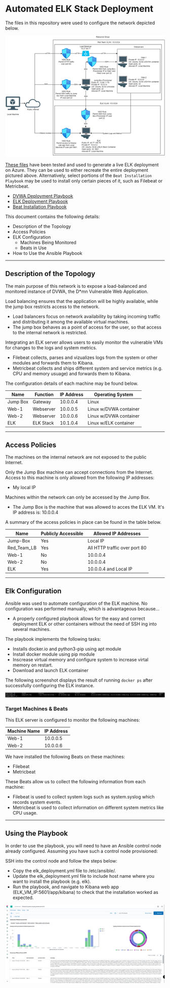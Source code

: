 # Automated ELK Stack Deployment

The files in this repository were used to configure the network depicted below.

![Project Diagram](Images/Net_Topology.png)

[These files](https://github.com/slyhy/azure_cloud_deployment/tree/master/ansible_playbooks) have been tested and used to generate a live ELK deployment on Azure. They can be used to either recreate the entire deployment pictured above. Alternatively, select portions of the `Beat Installation Playbook` may be used to install only certain pieces of it, such as Filebeat or Metricbeat.

  * [DVWA Deployment Playbook](ansible_playbooks/DVWA_deployment.yml)
  * [ELK Deployment Playbook](ansible_playbooks/elk_deployment.yml)
  * [Beat Installation Playbook](ansible_playbooks/beat_install.yml)

This document contains the following details:
- Description of the Topology
- Access Policies
- ELK Configuration
  - Machines Being Monitored
  - Beats in Use
- How to Use the Ansible Playbook
- - -
## Description of the Topology

The main purpose of this network is to expose a load-balanced and monitored instance of DVWA, the D*mn Vulnerable Web Application.

Load balancing ensures that the application will be highly available, while the jump box restricts access to the network.
- Load balancers focus on network availability by taking incoming traffic and distributing it among the available virtual machines. 
- The jump box behaves as a point of access for the user, so that access to the internal network is restricted.

Integrating an ELK server allows users to easily monitor the vulnerable VMs for changes to the logs and system metrics.
- Filebeat collects, parses and vizualizes logs from the system or other modules and forwards them to Kibana. 
- Metricbeat collects and ships different system and service metrics (e.g. CPU and memory usuage) and forwards them to Kibana.

The configuration details of each machine may be found below.

| Name     | Function | IP Address | Operating System |
|----------|----------|------------|------------------|
| Jump Box | Gateway  | 10.0.0.4   | Linux            |
| Web-1    | Webserver| 10.0.0.5   | Linux w/DVWA container|
| Web-2    | Webserver| 10.0.0.6   | Linux w/DVWA container|
| ELK      | ELK Stack| 10.1.0.4   | Linux w/ELK container |
- - -
## Access Policies

The machines on the internal network are not exposed to the public Internet. 

Only the Jump Box machine can accept connections from the Internet. Access to this machine is only allowed from the following IP addresses:
- My local IP

Machines within the network can only be accessed by the Jump Box.
- The Jump Box is the machine that was allowed to acces the ELK VM. It's IP address is: 10.0.0.4

A summary of the access policies in place can be found in the table below.

| Name     | Publicly Accessible | Allowed IP Addresses |
|----------|---------------------|----------------------|
| Jump-Box | Yes                 | Local IP             |
| Red_Team_LB | Yes              | All HTTP traffic over port 80|
| Web-1    | No                  | 10.0.0.4             |
| Web-2    | No                  | 10.0.0.4             |
| ELK      | Yes                 | 10.0.0.4 and Local IP       |   
- - -
## Elk Configuration

Ansible was used to automate configuration of the ELK machine. No configuration was performed manually, which is advantageous because...
- A properly configured playbook allows for the easy and correct deployment ELK or other containers without the need of SSH ing into several machines.  

The playbook implements the following tasks:
- Installs docker.io and python3-pip using apt module
- Install docker module using pip module
- Inscrease virtual memory and configure system to increase virtal memory on restart.
- Download and launch ELK container

The following screenshot displays the result of running `docker ps` after successfully configuring the ELK instance.

![Images/docker_ps_output.png](Images/ELK_Container.PNG)

### Target Machines & Beats
This ELK server is configured to monitor the following machines:

| Machine Name | IP Address |
| ------------ |----------  |
| Web-1        | 10.0.0.5   |
| Web-2        | 10.0.0.6   |

We have installed the following Beats on these machines:
- Filebeat
- Metricbeat

These Beats allow us to collect the following information from each machine:
- Filebeat is used to collect system logs such as system.syslog which records system events. 
- Metricbeat is used to collect information on different system metrics like CPU usage.  
- - - 
## Using the Playbook
In order to use the playbook, you will need to have an Ansible control node already configured. Assuming you have such a control node provisioned: 

SSH into the control node and follow the steps below:
- Copy the elk_deployment.yml file to /etc/ansible/.
- Update the elk_deployment.yml file to include host name where you want to install the playbook (e.g. elk).
- Run the playbook, and navigate to Kibana web app (ELK_VM_IP:5601/app/kibana) to check that the installation worked as expected.

![Kibana Metrics](Images/data.PNG)